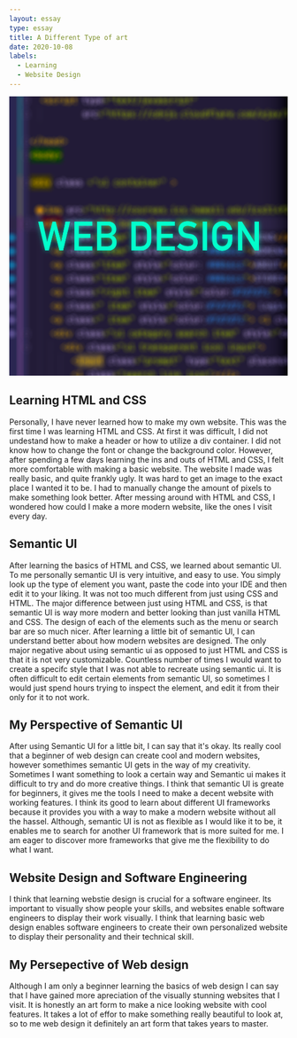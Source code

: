 ```yaml
---
layout: essay
type: essay
title: A Different Type of art   
date: 2020-10-08
labels:
  - Learning
  - Website Design
---
```


<img class="ui centered medium image" src="../images/Web design.png">




## Learning HTML and CSS

Personally, I have never learned how to make my own website. This was the first time I was learning HTML and CSS. At first it was difficult, I did not undestand how to make a header or how to utilize a div container. I did not know how to change the font or change the background color. However, after spending a few days learning the ins and outs of HTML and CSS, I felt more comfortable with making a basic website. The website I made was really basic, and quite frankly ugly. It was hard to get an image to the exact place I wanted it to be. I had to manually change the amount of pixels to make something look better. After messing around with HTML and CSS, I wondered how could I make a more modern website, like the ones I visit every day.

## Semantic UI 

After learning the basics of HTML and CSS, we learned about semantic UI. To me personally semantic UI is very intuitive, and easy to use. You simply look up the type of element you want, paste the code into your IDE and then edit it to your liking. It was not too much different from just using CSS and HTML. The major difference between just using HTML and CSS, is that semantic UI is way more modern and better looking than just vanilla HTML and CSS. The design of each of the elements such as the menu or search bar are so much nicer. After learning a little bit of semantic UI, I can understand better about how modern websites are designed. The only major negative about using semantic ui as opposed to just HTML and CSS is that it is not very customizable. Countless number of times I would want to create a specifc style that I was not able to recreate using semantic ui. It is often difficult to edit certain elements from semantic UI, so sometimes I would just spend hours trying to inspect the element, and edit it from their only for it to not work. 

## My Perspective of Semantic UI

After using Semantic UI for a little bit, I can say that it's okay. Its really cool that a beginner of web design can create cool and modern websites, however somethimes semantic UI gets in the way of my creativity. Sometimes I want something to look a certain way and Semantic ui makes it difficult to try and do more creative things. I think that semantic UI is greate for beginners, it gives me the tools I need to make a decent website with working features. I think its good to learn about different UI frameworks because it provides you with a way to make a modern website without all the hassel. Although, semantic UI is not as flexible as I would like it to be, it enables me to search for another UI framework that is more suited for me. I am eager to discover more frameworks that give me the flexibility to do what I want. 

## Website Design and Software Engineering

I think that learning webstie design is crucial for a software engineer. Its important to visually show people your skills, and websites enable software engineers to display their work visually. I think that learning basic web design enables software engineers to create their own personalized website to display their personality and their technical skill. 

## My Persepective of Web design

Although I am only a beginner learning the basics of web design I can say that I have gained more apreciation of the visually stunning websites that I visit. It is honestly an art form to make a nice looking website with cool features. It takes a lot of effor to make something really beautiful to look at, so to me web design it definitely an art form that takes years to master. 


